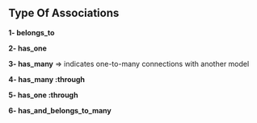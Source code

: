 
## Type Of Associations

**1- belongs_to**

**2- has_one**

**3- has_many** => indicates one-to-many connections with another model

**4- has_many :through**

**5- has_one :through**

**6- has_and_belongs_to_many**